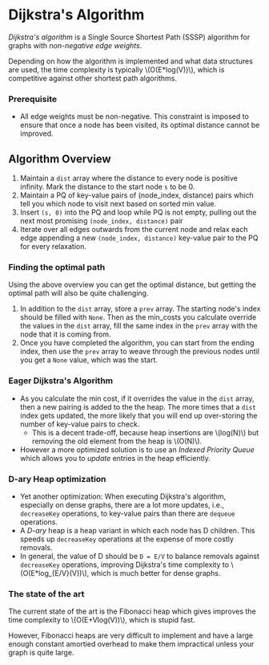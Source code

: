 # Dijkstra's Algorithm

*Dijkstra's algorithm* is a Single Source Shortest Path (SSSP) algorithm for
graphs with *non-negative edge weights*.

Depending on how the algorithm is implemented and what data structures are
used, the time complexity is typically \\(O(E\*log(V))\\), which is competitive
against other shortest path algorithms.

### Prerequisite
*  All edge weights must be non-negative.  This constraint is imposed to ensure
   that once a node has been visited, its optimal distance cannot be improved.

## Algorithm Overview
1. Maintain a `dist` array where the distance to every node is positive
   infinity.  Mark the distance to the start node `s` to be 0.
1. Maintain a PQ of key-value pairs of (node_index, distance) pairs which tell
   you which node to visit next based on sorted min value.
1. Insert `(s, 0)` into the PQ and loop while PQ is not empty, pulling out the
   next most promising `(node_index, distance)` pair
1. Iterate over all edges outwards from the current node and relax each edge
   appending a new `(node_index, distance)` key-value pair to the PQ for every
   relaxation.

### Finding the optimal path
Using the above overview you can get the optimal distance, but getting the
optimal path will also be quite challenging.

1. In addition to the `dist` array, store a `prev` array.  The starting node's
   index should be filled with `None`.  Then as the min_costs you calculate
   override the values in the `dist` array, fill the same index in the `prev`
   array with the node that it is coming from.
1. Once you have completed the algorithm, you can start from the ending index,
   then use the `prev` array to weave through the previous nodes until you get
   a `None` value, which was the start.

### Eager Dijkstra's Algorithm
* As you calculate the min cost, if it overrides the value in the `dist` array,
  then a new pairing is added to the the heap.  The more times that a `dist`
  index gets updated, the more likely that you will end up over-storing the
  number of key-value pairs to check.
    * This is a decent trade-off, because heap insertions are \\(log(N)\\) but
      removing the old element from the heap is \\(O(N)\\).
* However a more optimized solution is to use an *Indexed Priority Queue* which
  allows you to _update_ entries in the heap efficiently.

### D-ary Heap optimization
* Yet another optimization:  When executing Dijkstra's algorithm, especially on
  dense graphs, there are a lot more updates, i.e., `decreaseKey` operations,
  to key-value pairs than there are `dequeue` operations.
* A *D-ary* heap is a heap variant in which each node has D children.  This
  speeds up `decreaseKey` operations at the expense of more costly removals.
* In general, the value of D should be `D = E/V` to balance removals against
  `decreaseKey` operations, improving Dijkstra's time complexity to
  \\(O(E\*log\_{E/V}(V))\\), which is much better for dense graphs.

### The state of the art
The current state of the art is the Fibonacci heap which gives improves the
time complexity to \\(O(E+Vlog(V))\\), which is stupid fast.

However, Fibonacci heaps are very difficult to implement and have a large
enough constant amortied overhead to make them impractical unless your graph is
quite large.
